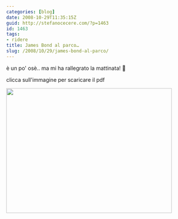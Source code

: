```yaml
---
categories: [blog]
date: 2008-10-29T11:35:15Z
guid: http://stefanocecere.com/?p=1463
id: 1463
tags:
- ridere
title: James Bond al parco…
slug: /2008/10/29/james-bond-al-parco/
---
```


è un po' osè.. ma mi ha rallegrato la mattinata! 🙂
  
clicca sull'immagine per scaricare il pdf

[<img class="aligncenter size-full wp-image-1465" title="james_bond_al_parco" src="http://stefanocecere.com/wp-content/uploads/sites/3/2008/10/james_bond_al_parco.jpg" alt="" width="440" height="332" srcset="http://stefanocecere.com/wp-content/uploads/sites/3/2008/10/james_bond_al_parco.jpg 440w, http://stefanocecere.com/wp-content/uploads/sites/3/2008/10/james_bond_al_parco-300x226.jpg 300w" sizes="(max-width: 440px) 100vw, 440px" />](http://stefanocecere.com/wp-content/uploads/sites/3/2008/10/jamesbondalparco.pdf)